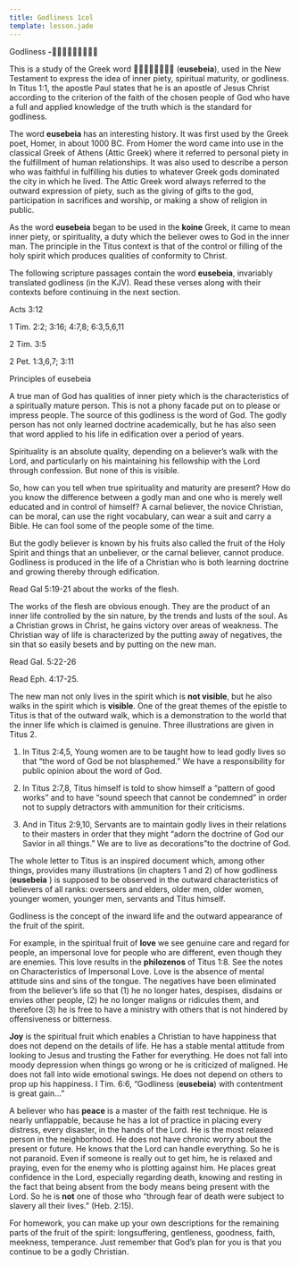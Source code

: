 ```yaml
---
title: Godliness 1col 
template: lesson.jade
---
```



Godliness **-**

This is a study of the Greek word  (**eusebeia**), used in the
New Testament to express the idea of inner piety, spiritual maturity, or
godliness. In Titus 1:1, the apostle Paul states that he is an apostle
of Jesus Christ according to the criterion of the faith of the chosen
people of God who have a full and applied knowledge of the truth which
is the standard for godliness.

The word **eusebeia** has an interesting history. It was first used by
the Greek poet, Homer, in about 1000 BC. From Homer the word came into
use in the classical Greek of Athens (Attic Greek) where it referred to
personal piety in the fulfillment of human relationships. It was also
used to describe a person who was faithful in fulfilling his duties to
whatever Greek gods dominated the city in which he lived. The Attic
Greek word always referred to the outward expression of piety, such as
the giving of gifts to the god, participation in sacrifices and worship,
or making a show of religion in public.

As the word **eusebeia** began to be used in the **koine** Greek, it
came to mean inner piety, or spirituality, a duty which the believer
owes to God in the inner man. The principle in the Titus context is that
of the control or filling of the holy spirit which produces qualities of
conformity to Christ.

The following scripture passages contain the word **eusebeia**,
invariably translated godliness (in the KJV). Read these verses along
with their contexts before continuing in the next section.

Acts 3:12

1 Tim. 2:2; 3:16; 4:7,8; 6:3,5,6,11

2 Tim. 3:5

2 Pet. 1:3,6,7; 3:11

Principles of eusebeia

A true man of God has qualities of inner piety which is the
characteristics of a spiritually mature person. This is not a phony
facade put on to please or impress people. The source of this godliness
is the word of God. The godly person has not only learned doctrine
academically, but he has also seen that word applied to his life in
edification over a period of years.

Spirituality is an absolute quality, depending on a believer’s walk with
the Lord, and particularly on his maintaining his fellowship with the
Lord through confession. But none of this is visible.

So, how can you tell when true spirituality and maturity are present?
How do you know the difference between a godly man and one who is merely
well educated and in control of himself? A carnal believer, the novice
Christian, can be moral, can use the right vocabulary, can wear a suit
and carry a Bible. He can fool some of the people some of the time.

But the godly believer is known by his fruits also called the fruit of
the Holy Spirit and things that an unbeliever, or the carnal believer,
cannot produce. Godliness is produced in the life of a Christian who is
both learning doctrine and growing thereby through edification.

Read Gal 5:19-21 about the works of the flesh.

The works of the flesh are obvious enough. They are the product of an
inner life controlled by the sin nature, by the trends and lusts of the
soul. As a Christian grows in Christ, he gains victory over areas of
weakness. The Christian way of life is characterized by the putting away
of negatives, the sin that so easily besets and by putting on the new
man.

Read Gal. 5:22-26

Read Eph. 4:17-25.

The new man not only lives in the spirit which is **not visible**, but
he also walks in the spirit which is **visible**. One of the great
themes of the epistle to Titus is that of the outward walk, which is a
demonstration to the world that the inner life which is claimed is
genuine. Three illustrations are given in Titus 2.

1. In Titus 2:4,5, Young women are to be taught how to lead godly lives
so that “the word of God be not blasphemed.” We have a responsibility
for public opinion about the word of God.

2. In Titus 2:7,8, Titus himself is told to show himself a “pattern of
good works” and to have “sound speech that cannot be condemned” in order
not to supply detractors with ammunition for their criticisms.

3. And in Titus 2:9,10, Servants are to maintain godly lives in their
relations to their masters in order that they might “adorn the doctrine
of God our Savior in all things.” We are to live as decorations”to the
doctrine of God.

The whole letter to Titus is an inspired document which, among other
things, provides many illustrations (in chapters 1 and 2) of how
godliness (**eusebeia** ) is supposed to be observed in the outward
characteristics of believers of all ranks: overseers and elders, older
men, older women, younger women, younger men, servants and Titus
himself.

Godliness is the concept of the inward life and the outward appearance
of the fruit of the spirit.

For example, in the spiritual fruit of **love** we see genuine care and
regard for people, an impersonal love for people who are different, even
though they are enemies. This love results in the **philozenos** of
Titus 1:8. See the notes on Characteristics of Impersonal Love. Love is
the absence of mental attitude sins and sins of the tongue. The
negatives have been eliminated from the believer’s life so that (1) he
no longer hates, despises, disdains or envies other people, (2) he no
longer maligns or ridicules them, and therefore (3) he is free to have a
ministry with others that is not hindered by offensiveness or
bitterness.

**Joy** is the spiritual fruit which enables a Christian to have
happiness that does not depend on the details of life. He has a stable
mental attitude from looking to Jesus and trusting the Father for
everything. He does not fall into moody depression when things go wrong
or he is criticized of maligned. He does not fall into wide emotional
swings. He does not depend on others to prop up his happiness. I Tim.
6:6, “Godliness (**eusebeia**) with contentment is great gain…”

A believer who has **peace** is a master of the faith rest technique. He
is nearly unflappable, because he has a lot of practice in placing every
distress, every disaster, in the hands of the Lord. He is the most
relaxed person in the neighborhood. He does not have chronic worry about
the present or future. He knows that the Lord can handle everything. So
he is not paranoid. Even if someone is really out to get him, he is
relaxed and praying, even for the enemy who is plotting against him. He
places great confidence in the Lord, especially regarding death, knowing
and resting in the fact that being absent from the body means being
present with the Lord. So he is **not** one of those who “through fear
of death were subject to slavery all their lives.” (Heb. 2:15).

For homework, you can make up your own descriptions for the remaining
parts of the fruit of the spirit: longsuffering, gentleness, goodness,
faith, meekness, temperance. Just remember that God’s plan for you is
that you continue to be a godly Christian.


